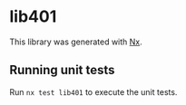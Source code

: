 # lib401

This library was generated with [Nx](https://nx.dev).

## Running unit tests

Run `nx test lib401` to execute the unit tests.
